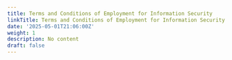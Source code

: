 ```yaml
---
title: Terms and Conditions of Employment for Information Security
linkTitle: Terms and Conditions of Employment for Information Security
date: '2025-05-01T21:06:00Z'
weight: 1
description: No content
draft: false
---
```



